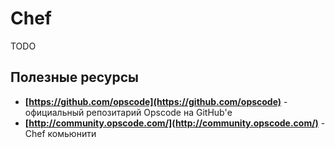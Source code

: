 Chef
=======
TODO


## Полезные ресурсы
* **[https://github.com/opscode](https://github.com/opscode)** - официальный репозитарий Opscode на GitHub'е
* **[http://community.opscode.com/](http://community.opscode.com/)** - Chef комьюнити
